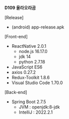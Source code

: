 **D109 올라오라곰**

[Release]

- (android) app-release.apk



[Front-end]

- ReactNative 2.0.1
  - node.js 16.17.0
  - jdk 14
  - python 2.7.18
- JavaScript ES6
- axios 0.27.2
- Redux-Toolkit 1.8.6
- Visual Studio Code 1.70.0
  
  

[Back-end]

- Spring Boot 2.7.5
  - JVM : openjdk:8-jdk
  - IntelliJ : 2022.2.1
    
    